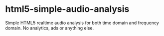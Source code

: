 # html5-simple-audio-analysis
Simple HTML5 realtime audio analysis for both time domain and frequency domain. No analytics, ads or anything else.
